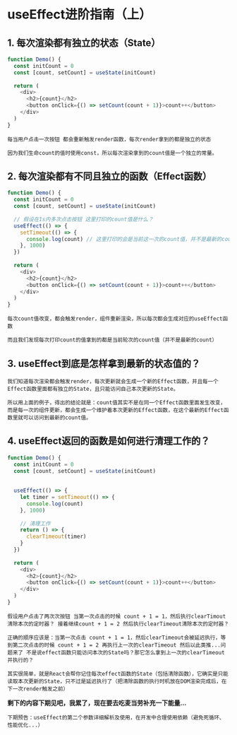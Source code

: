 # useEffect进阶指南（上）

## 1. 每次渲染都有独立的状态（State）

```js
function Demo() {
  const initCount = 0
  const [count, setCount] = useState(initCount)
  
  return (
    <div>
      <h2>{count}</h2>
      <button onClick={() => setCount(count + 1)}>count++</button>
    </div>
  ) 
}
```

`每当用户点击一次按钮 都会重新触发render函数，每次render拿到的都是独立的状态`  

`因为我们生命count的值时使用const，所以每次渲染拿到的count值是一个独立的常量。`

## 2. 每次渲染都有不同且独立的函数（Effect函数）

```js
function Demo() {
  const initCount = 0
  const [count, setCount] = useState(initCount)
  
  // 假设在1s内多次点击按钮 这里打印的count值是什么？
  useEffect(() => {
    setTimeout(() => {
      console.log(count) // 这里打印的会是当前这一次的count值，并不是最新的count值
    }, 1000)
  })
  
  return (
    <div>
      <h2>{count}</h2>
      <button onClick={() => setCount(count + 1)}>count++</button>
    </div>
  ) 
}
```
`每次count值改变，都会触发render，组件重新渲染，所以每次都会生成对应的useEffect函数`  

`而且我们发现每次打印count的值拿到的都是当前轮次的count值（并不是最新的count）`

## 3. useEffect到底是怎样拿到最新的状态值的？
`我们知道每次渲染都会触发render，每次更新就会生成一个新的Effect函数，并且每一个Effect函数里面都有独立的State，且只能访问自己本次更新的State。`  

`所以用上面的例子，得出的结论就是：count值其实不是在同一个Effect函数里面发生改变，而是每一次的组件更新，都会生成一个维护着本次更新的Effect函数，在这个最新的Effect函数里就可以访问到最新的count值。`

## 4. useEffect返回的函数是如何进行清理工作的？

```js
function Demo() {
  const initCount = 0
  const [count, setCount] = useState(initCount)
  
 
  useEffect(() => {
    let timer = setTimeout(() => {
      console.log(count)
    }, 1000)
    
    // 清理工作
    return () => {
      clearTimeout(timer)
    }
  })
  
  return (
    <div>
      <h2>{count}</h2>
      <button onClick={() => setCount(count + 1)}>count++</button>
    </div>
  ) 
}
```
`假设用户点击了两次次按钮 当第一次点击的时候 count + 1 = 1，然后执行clearTimout清除本次的定时器？ 接着继续count + 1 = 2 然后执行clearTimeout清除本次的定时器？`  

`正确的顺序应该是：当第一次点击 count + 1 = 1，然后clearTimeout会被延迟执行，等到第二次点击的时候 count + 1 = 2 再执行上一次的clearTimeout 然后以此类推...问题来了 不是说effect函数只能访问本次的State吗？那它怎么拿到上一次的clearTimeout并执行的？`  

`其实很简单，就是React会帮你记住每次effect函数的State（包括清除函数），它确实是只能读取本次更新的State，只不过是延迟执行了（把清除函数的执行时机放在DOM渲染完成后，在下一次render触发之前）`

**剩下的内容下期见吧，我累了，现在要去吃麦当劳补充一下能量...**

`下期预告：useEffect的第二个参数详细解析及使用，在开发中合理使用依赖（避免死循环、性能优化...）`
